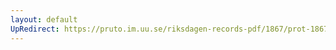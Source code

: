 ```yaml
---
layout: default
UpRedirect: https://pruto.im.uu.se/riksdagen-records-pdf/1867/prot-1867--fk--202/prot-1867--fk--202_001.pdf
---
```

